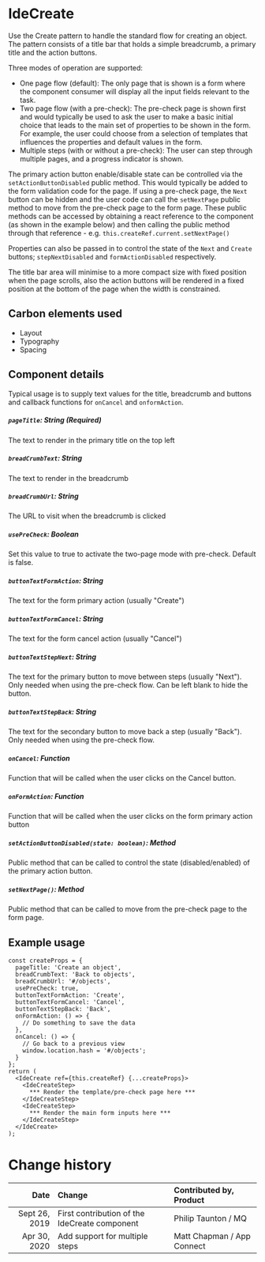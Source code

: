 # IdeCreate

Use the Create pattern to handle the standard flow for creating an object. The
pattern consists of a title bar that holds a simple breadcrumb, a primary title
and the action buttons.

Three modes of operation are supported:

- One page flow (default): The only page that is shown is a form where the
  component consumer will display all the input fields relevant to the task.
- Two page flow (with a pre-check): The pre-check page is shown first and would
  typically be used to ask the user to make a basic initial choice that leads to
  the main set of properties to be shown in the form. For example, the user
  could choose from a selection of templates that influences the properties and
  default values in the form.
- Multiple steps (with or without a pre-check): The user can step through
  multiple pages, and a progress indicator is shown.

The primary action button enable/disable state can be controlled via the
`setActionButtonDisabled` public method. This would typically be added to the
form validation code for the page. If using a pre-check page, the `Next` button
can be hidden and the user code can call the `setNextPage` public method to move
from the pre-check page to the form page. These public methods can be accessed
by obtaining a react reference to the component (as shown in the example below)
and then calling the public method through that reference - e.g.
`this.createRef.current.setNextPage()`

Properties can also be passed in to control the state of the `Next` and `Create`
buttons; `stepNextDisabled` and `formActionDisabled` respectively.

The title bar area will minimise to a more compact size with fixed position when
the page scrolls, also the action buttons will be rendered in a fixed position
at the bottom of the page when the width is constrained.

## Carbon elements used

- Layout
- Typography
- Spacing

## Component details

Typical usage is to supply text values for the title, breadcrumb and buttons and
callback functions for `onCancel` and `onformAction`.

##### `pageTitle`: String (Required)

The text to render in the primary title on the top left

##### `breadCrumbText`: String

The text to render in the breadcrumb

##### `breadCrumbUrl`: String

The URL to visit when the breadcrumb is clicked

##### `usePreCheck`: Boolean

Set this value to true to activate the two-page mode with pre-check. Default is
false.

##### `buttonTextFormAction`: String

The text for the form primary action (usually "Create")

##### `buttonTextFormCancel`: String

The text for the form cancel action (usually "Cancel")

##### `buttonTextStepNext`: String

The text for the primary button to move between steps (usually "Next"). Only
needed when using the pre-check flow. Can be left blank to hide the button.

##### `buttonTextStepBack`: String

The text for the secondary button to move back a step (usually "Back"). Only
needed when using the pre-check flow.

##### `onCancel`: Function

Function that will be called when the user clicks on the Cancel button.

##### `onFormAction`: Function

Function that will be called when the user clicks on the form primary action
button

##### `setActionButtonDisabled(state: boolean)`: Method

Public method that can be called to control the state (disabled/enabled) of the
primary action button.

##### `setNextPage()`: Method

Public method that can be called to move from the pre-check page to the form
page.

## Example usage

```
const createProps = {
  pageTitle: 'Create an object',
  breadCrumbText: 'Back to objects',
  breadCrumbUrl: '#/objects',
  usePreCheck: true,
  buttonTextFormAction: 'Create',
  buttonTextFormCancel: 'Cancel',
  buttonTextStepBack: 'Back',
  onFormAction: () => {
    // Do something to save the data
  },
  onCancel: () => {
    // Go back to a previous view
    window.location.hash = '#/objects';
  }
};
return (
  <IdeCreate ref={this.createRef} {...createProps}>
    <IdeCreateStep>
      *** Render the template/pre-check page here ***
    </IdeCreateStep>
    <IdeCreateStep>
      *** Render the main form inputs here ***
    </IdeCreateStep>
  </IdeCreate>
);

```

# Change history

|          Date | Change                                        | Contributed by, Product    |
| ------------: | :-------------------------------------------- | :------------------------- |
| Sept 26, 2019 | First contribution of the IdeCreate component | Philip Taunton / MQ        |
|  Apr 30, 2020 | Add support for multiple steps                | Matt Chapman / App Connect |
